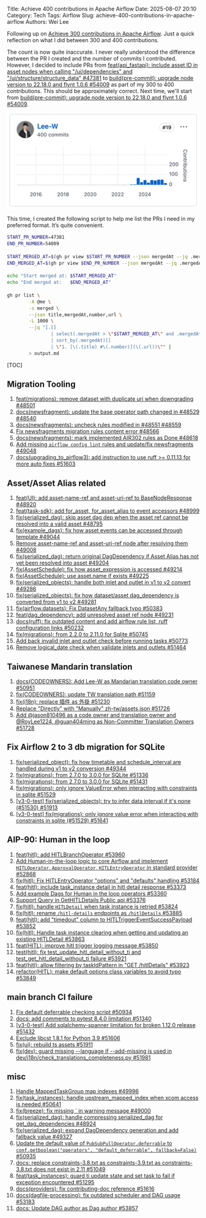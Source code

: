 Title: Achieve 400 contributions in Apache Airflow
Date: 2025-08-07 20:10
Category: Tech
Tags: Airflow
Slug: achieve-400-contributions-in-apache-airflow
Authors: Wei Lee

Following up on [Achieve 300 contributions in Apache Airflow]({filename}/posts/tech/2025/12-achieve-300-contributions-in-apache-airflow.md).
Just a quick reflection on what I did between 300 and 400 contributions.

<!--more-->

The count is now quite inaccurate. I never really understood the difference between the PR I created and the number of commits I contributed. However, I decided to include PRs from [feat(api_fastapi): include asset ID in asset nodes when calling "/ui/dependencies" and "/ui/structure/structure_data" #47381](https://github.com/apache/airflow/pull/47381) to [build(pre-commit): upgrade node version to 22.18.0 and flynt 1.0.6 #54009](https://github.com/apache/airflow/pull/54009) as part of my 300 to 400 contributions. This should be approximately correct. Next time, we'll start from [build(pre-commit): upgrade node version to 22.18.0 and flynt 1.0.6 #54009](https://github.com/apache/airflow/pull/54009).

![400](/images/posts-image/2025-achieve-400-contributions-in-apache-airflow/400.jpg)

This time, I created the following script to help me list the PRs I need in my preferred format. It’s quite convenient.

```sh
START_PR_NUMBER=47381
END_PR_NUMBER=54009

START_MERGED_AT=$(gh pr view $START_PR_NUMBER --json mergedAt --jq .mergedAt)
END_MERGED_AT=$(gh pr view $END_PR_NUMBER --json mergedAt --jq .mergedAt)

echo "Start merged at: $START_MERGED_AT"
echo "End merged at:   $END_MERGED_AT"

gh pr list \
        -A @me \
        -s merged \
        --json title,mergedAt,number,url \
        -L 1000 \
        --jq "[.[]
                | select(.mergedAt > \"$START_MERGED_AT\" and .mergedAt < \"$END_MERGED_AT\")]
                | sort_by(.mergedAt)[]
                | \"1. [\(.title) #\(.number)](\(.url))\"" |
        > output.md
```

[TOC]

## Migration Tooling
1. [feat(migrations): remove dataset with duplicate uri when downgrading #48501](https://github.com/apache/airflow/pull/48501)
2. [docs(newsfragment): update the base operator path changed in #48529 #48540](https://github.com/apache/airflow/pull/48540)
3. [docs(newsfragments): uncheck rules modified in #48551 #48559](https://github.com/apache/airflow/pull/48559)
4. [Fix newsfragments migration rules content error #48566](https://github.com/apache/airflow/pull/48566)
5. [docs(newsfragments): mark implemented AIR302 rules as Done #48618](https://github.com/apache/airflow/pull/48618)
6. [Add missing `airflow config lint` rules and update/fix newsfragments #49048](https://github.com/apache/airflow/pull/49048)
7. [docs(upgrading_to_airflow3): add instruction to use ruff >= 0.11.13 for more auto fixes #51603](https://github.com/apache/airflow/pull/51603)

## Asset/Asset Alias related
1. [feat(UI): add asset-name-ref and asset-uri-ref to BaseNodeResponse #48920](https://github.com/apache/airflow/pull/48920)
2. [feat(task-sdk): add for_asset, for_asset_alias to event accessors #48999](https://github.com/apache/airflow/pull/48999)
3. [fix(serialized_dag): skip asset dag dep when the asset ref cannot be resolved into a valid asset #48795](https://github.com/apache/airflow/pull/48795)
4. [fix(example_dags): fix how asset events can be accessed through template #49044](https://github.com/apache/airflow/pull/49044)
5. [Remove asset-name-ref and asset-uri-ref node after resolving them #49008](https://github.com/apache/airflow/pull/49008)
6. [fix(serialized_dag): return original DagDependency if Asset Alias has not yet been resolved into asset #49204](https://github.com/apache/airflow/pull/49204)
7. [fix(AssetSchedule): fix how asset_expression is accessed #49214](https://github.com/apache/airflow/pull/49214)
8. [fix(AssetSchedule): use asset.name if exists #49225](https://github.com/apache/airflow/pull/49225)
9. [fix(serialized_objects): handle both inlet and outlet in v1 to v2 convert #49286](https://github.com/apache/airflow/pull/49286)
10. [fix(serialized_objects): fix how dataset/asset dag_dependency is converted from v1 to v2 #49281](https://github.com/apache/airflow/pull/49281)
11. [fix(airflow.datasets): Fix DatasetAny fallback typo #50383](https://github.com/apache/airflow/pull/50383)
12. [feat(dag_dependency): add unresolved asset ref node #49231](https://github.com/apache/airflow/pull/49231)
13. [docs(ruff): fix outdated content and add airflow rule list, ruff configuration links #50232](https://github.com/apache/airflow/pull/50232)
14. [fix(migrations): from 2.2.0 to 2.11.0 for Sqlite #50745](https://github.com/apache/airflow/pull/50745)
15. [Add back invalid inlet and outlet check before running tasks #50773](https://github.com/apache/airflow/pull/50773)
16. [Remove logical_date check when validate inlets and outlets #51464](https://github.com/apache/airflow/pull/51464)

## Taiwanese Mandarin translation
1. [docs(CODEOWNERS): Add Lee-W as Mandarian translation code owner #50951](https://github.com/apache/airflow/pull/50951)
2. [fix(CODEOWNERS): update TW translation path #51159](https://github.com/apache/airflow/pull/51159)
3. [fix(i18n): replace 插件 as 外掛 #51230](https://github.com/apache/airflow/pull/51230)
4. [Replace "Directly" with "Manually" zh-tw/assets.json #51726](https://github.com/apache/airflow/pull/51726)
5. [Add @jason810496 as a code owner and translation owner and @RoyLee1224, @guan404ming as Non-Committer Translation Owners #51728](https://github.com/apache/airflow/pull/51728)

## Fix Airflow 2 to 3 db migration for SQLite
1. [fix(serialized_object): fix how timetable and schedule_interval are handled during v1 to v2 conversion #49344](https://github.com/apache/airflow/pull/49344)
2. [fix(migrations): from 2.7.0 to 3.0.0 for SQLite #51336](https://github.com/apache/airflow/pull/51336)
3. [fix(migrations): from 2.7.0 to 3.0.0 for SQLite #51431](https://github.com/apache/airflow/pull/51431)
4. [fix(migrations): only ignore ValueError when interacting with constraints in sqlite #51529](https://github.com/apache/airflow/pull/51529)
5. [[v3-0-test] fix(serialized_objects): try to infer data interval if it's none (#51530) #51913](https://github.com/apache/airflow/pull/51913)
6. [[v3-0-test] fix(migrations): only ignore value error when interacting with constraints in sqlite (#51529) #51641](https://github.com/apache/airflow/pull/51641)

## AIP-90: Human in the loop
1. [feat(hitl): add HITLBranchOperator #53960](https://github.com/apache/airflow/pull/53960)
2. [Add Human-in-the-loop logic to core Airflow and implement `HITLOperator`, `ApprovalOperator`, `HITLEntryOperator` in standard provider #52868](https://github.com/apache/airflow/pull/52868)
3. [fix(hitl): Fix HITLEntryOperator "options" and "defaults" handling #53184](https://github.com/apache/airflow/pull/53184)
4. [feat(hitl): include task_instance detail in hitl detail response #53373](https://github.com/apache/airflow/pull/53373)
5. [Add example Dags for Human in the loop operators #53360](https://github.com/apache/airflow/pull/53360)
6. [Support Query in GetHITLDetails Public api #53376](https://github.com/apache/airflow/pull/53376)
7. [fix(hitl): handle `HITLDetail` when task instance is retried #53824](https://github.com/apache/airflow/pull/53824)
8. [fix(hitl): rename `/hitl-details` endpoints as `/hitlDetails` #53885](https://github.com/apache/airflow/pull/53885)
9. [feat(hitl): add "timedout" column to HITLTriggerEventSuccessPayload #53852](https://github.com/apache/airflow/pull/53852)
10. [fix(hitl): Handle task instance clearing when getting and updating an existing HITLDetail #53863](https://github.com/apache/airflow/pull/53863)
11. [feat(HITL): improve hitl trigger logging message #53850](https://github.com/apache/airflow/pull/53850)
12. [test(hitl): fix test_update_hitl_detail_without_ti and test_get_hitl_detail_without_ti failure #53921](https://github.com/apache/airflow/pull/53921)
13. [feat(hitl): allow filtering by taskIdPattern in "GET /hitlDetails" #53923](https://github.com/apache/airflow/pull/53923)
14. [refactor(HITL): make default options class variables to avoid typo #53849](https://github.com/apache/airflow/pull/53849)

## main branch CI failure
1. [Fix default deferrable checking script #50934](https://github.com/apache/airflow/pull/50934)
2. [docs: add comments to pytest 8.4.0 limitation #51340](https://github.com/apache/airflow/pull/51340)
3. [[v3-0-test] Add sqlalchemy-spanner limitation for broken 1.12.0 release #51432](https://github.com/apache/airflow/pull/51432)
4. [Exclude libcst 1.8.1 for Python 3.9 #51606](https://github.com/apache/airflow/pull/51606)
5. [fix(ui): rebuild ts assets #51911](https://github.com/apache/airflow/pull/51911)
6. [fix(dev): guard missing --language if --add-missing is used in dev/i18n/check_translations_completeness.py #51981](https://github.com/apache/airflow/pull/51981)

## misc
1. [Handle MappedTaskGroup map indexes #49996](https://github.com/apache/airflow/pull/49996)
2. [fix(task_instances): handle upstream_mapped_index when xcom access is needed #50641](https://github.com/apache/airflow/pull/50641)
3. [fix(breeze): fix missing ` in warning message #49000](https://github.com/apache/airflow/pull/49000)
4. [fix(serialized_dag): handle compressing serialized_dag for get_dag_dependencies #48924](https://github.com/apache/airflow/pull/48924)
5. [fix(serialized_dag): expand DagDependency generation and add fallback value #49327](https://github.com/apache/airflow/pull/49327)
6. [Update the default value of `PubSubPullOperator.deferrable` to `conf.getboolean("operators", "default_deferrable", fallback=False)` #50935](https://github.com/apache/airflow/pull/50935)
7. [docs: replace constraints-3.8.txt as constraints-3.9.txt as constraints-3.8.txt does not exist in 2.11 #51049](https://github.com/apache/airflow/pull/51049)
8. [feat(task_instances): guard ti update state and set task to fail if exception encountered #51295](https://github.com/apache/airflow/pull/51295)
9. [docs(providers): fix contributing-doc reference #51616](https://github.com/apache/airflow/pull/51616)
10. [docs(dagfile-processing): fix outdated scheduler and DAG usage #53183](https://github.com/apache/airflow/pull/53183)
11. [docs: Update DAG author as Dag author #53857](https://github.com/apache/airflow/pull/53857)
